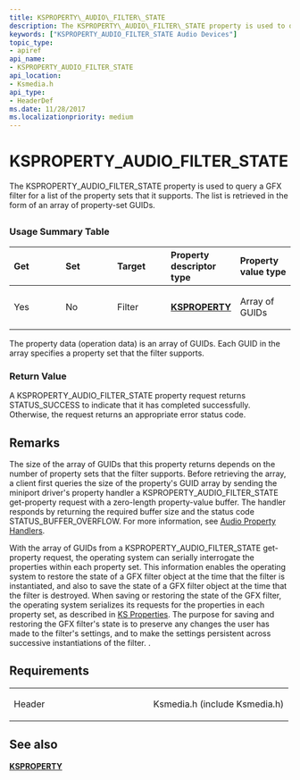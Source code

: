 ```yaml
---
title: KSPROPERTY\_AUDIO\_FILTER\_STATE
description: The KSPROPERTY\_AUDIO\_FILTER\_STATE property is used to query a GFX filter for a list of the property sets that it supports. The list is retrieved in the form of an array of property-set GUIDs.
keywords: ["KSPROPERTY_AUDIO_FILTER_STATE Audio Devices"]
topic_type:
- apiref
api_name:
- KSPROPERTY_AUDIO_FILTER_STATE
api_location:
- Ksmedia.h
api_type:
- HeaderDef
ms.date: 11/28/2017
ms.localizationpriority: medium
---
```


# KSPROPERTY\_AUDIO\_FILTER\_STATE


The KSPROPERTY\_AUDIO\_FILTER\_STATE property is used to query a GFX filter for a list of the property sets that it supports. The list is retrieved in the form of an array of property-set GUIDs.

## <span id="ddk_ksproperty_audio_filter_state_ks"></span><span id="DDK_KSPROPERTY_AUDIO_FILTER_STATE_KS"></span>


### <span id="Usage_Summary_Table"></span><span id="usage_summary_table"></span><span id="USAGE_SUMMARY_TABLE"></span>Usage Summary Table

<table>
<colgroup>
<col width="20%" />
<col width="20%" />
<col width="20%" />
<col width="20%" />
<col width="20%" />
</colgroup>
<thead>
<tr class="header">
<th align="left">Get</th>
<th align="left">Set</th>
<th align="left">Target</th>
<th align="left">Property descriptor type</th>
<th align="left">Property value type</th>
</tr>
</thead>
<tbody>
<tr class="odd">
<td align="left"><p>Yes</p></td>
<td align="left"><p>No</p></td>
<td align="left"><p>Filter</p></td>
<td align="left"><p><a href="/previous-versions/ff564262(v=vs.85)" data-raw-source="[&lt;strong&gt;KSPROPERTY&lt;/strong&gt;](/previous-versions/ff564262(v=vs.85))"><strong>KSPROPERTY</strong></a></p></td>
<td align="left"><p>Array of GUIDs</p></td>
</tr>
</tbody>
</table>

 

The property data (operation data) is an array of GUIDs. Each GUID in the array specifies a property set that the filter supports.

### <span id="Return_Value"></span><span id="return_value"></span><span id="RETURN_VALUE"></span>Return Value

A KSPROPERTY\_AUDIO\_FILTER\_STATE property request returns STATUS\_SUCCESS to indicate that it has completed successfully. Otherwise, the request returns an appropriate error status code.

## Remarks

The size of the array of GUIDs that this property returns depends on the number of property sets that the filter supports. Before retrieving the array, a client first queries the size of the property's GUID array by sending the miniport driver's property handler a KSPROPERTY\_AUDIO\_FILTER\_STATE get-property request with a zero-length property-value buffer. The handler responds by returning the required buffer size and the status code STATUS\_BUFFER\_OVERFLOW. For more information, see [Audio Property Handlers](./audio-property-handlers.md).

With the array of GUIDs from a KSPROPERTY\_AUDIO\_FILTER\_STATE get-property request, the operating system can serially interrogate the properties within each property set. This information enables the operating system to restore the state of a GFX filter object at the time that the filter is instantiated, and also to save the state of a GFX filter object at the time that the filter is destroyed. When saving or restoring the state of the GFX filter, the operating system serializes its requests for the properties in each property set, as described in [KS Properties](../stream/ks-properties.md). The purpose for saving and restoring the GFX filter's state is to preserve any changes the user has made to the filter's settings, and to make the settings persistent across successive instantiations of the filter. .

## Requirements

<table>
<colgroup>
<col width="50%" />
<col width="50%" />
</colgroup>
<tbody>
<tr class="odd">
<td align="left"><p>Header</p></td>
<td align="left">Ksmedia.h (include Ksmedia.h)</td>
</tr>
</tbody>
</table>

## <span id="see_also"></span>See also


[**KSPROPERTY**](/previous-versions/ff564262(v=vs.85))

